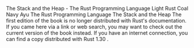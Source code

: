 The Stack and the Heap - The Rust Programming Language
Light
Rust
Coal
Navy
Ayu
The Rust Programming Language
The Stack and the Heap
The first edition of the book is no longer distributed with Rust's documentation.
If you came here via a link or web search, you may want to check out
the current
version of the book
instead.
If you have an internet connection, you can
find a copy distributed with
Rust
1.30
.